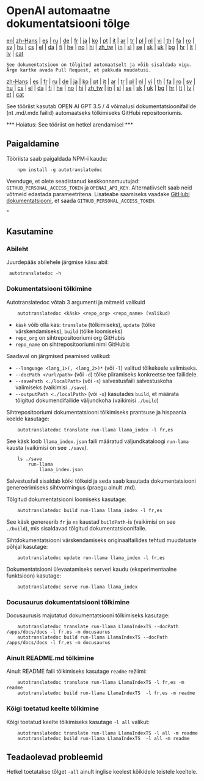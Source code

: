 
# OpenAI automaatne dokumentatsiooni tõlge

[en](../README.md)| [zh-Hans](/i18n/README_zh-Hans.md) | [es](/i18n/README_es.md) | [ru](/i18n/README_ru.md) | [de](/i18n/README_de.md) | [fr](/i18n/README_fr.md) | [ja](/i18n/README_ja.md) | [ko](/i18n/README_ko.md) | [pt](/i18n/README_pt.md) | [it](/i18n/README_it.md) | [ar](/i18n/README_ar.md) | [tr](/i18n/README_tr.md) | [pl](/i18n/README_pl.md) | [nl](/i18n/README_nl.md) | [vi](/i18n/README_vi.md) | [th](/i18n/README_th.md) | [fa](/i18n/README_fa.md) | [ro](/i18n/README_ro.md) | [sv](/i18n/README_sv.md) | [hu](/i18n/README_hu.md) | [cs](/i18n/README_cs.md) | [el](/i18n/README_el.md) | [da](/i18n/README_da.md) | [fi](/i18n/README_fi.md) | [he](/i18n/README_he.md) | [no](/i18n/README_no.md) | [hi](/i18n/README_hi.md) | [zh_tw](/i18n/README_zh_tw.md) | [in](/i18n/README_in.md) | [sl](/i18n/README_sl.md) | [se](/i18n/README_se.md) | [sk](/i18n/README_sk.md) | [uk](/i18n/README_uk.md) | [bg](/i18n/README_bg.md) | [hr](/i18n/README_hr.md) | [lt](/i18n/README_lt.md) | [lv](/i18n/README_lv.md) | [cat](/i18n/README_cat.md) 

```See dokumentatsioon on tõlgitud automaatselt ja võib sisaldada vigu. Ärge kartke avada Pull Request, et pakkuda muudatusi.```


 [zh-Hans](/i18n/README_zh-Hans.md) | [es](/i18n/README_es.md) |  [fr](/i18n/README_es.md) | [ru](/i18n/README_ru.md) | [de](/i18n/README_de.md) | [ja](/i18n/README_ja.md) | [ko](/i18n/README_ko.md) | [pt](/i18n/README_pt.md) | [it](/i18n/README_it.md) | [ar](/i18n/README_ar.md) | [tr](/i18n/README_tr.md) | [pl](/i18n/README_pl.md) | [nl](/i18n/README_nl.md) | [vi](/i18n/README_vi.md) | [th](/i18n/README_th.md) | [fa](/i18n/README_fa.md) | [ro](/i18n/README_ro.md) | [sv](/i18n/README_sv.md) | [hu](/i18n/README_hu.md) | [cs](/i18n/README_cs.md) | [el](/i18n/README_el.md) | [da](/i18n/README_da.md) | [fi](/i18n/README_fi.md) | [he](/i18n/README_he.md) | [no](/i18n/README_no.md) | [hi](/i18n/README_hi.md) | [zh_tw](/i18n/README_zh_tw.md) | [in](/i18n/README_in.md) | [sl](/i18n/README_sl.md) | [se](/i18n/README_se.md) | [sk](/i18n/README_sk.md) | [uk](/i18n/README_uk.md) | [bg](/i18n/README_bg.md) | [hr](/i18n/README_hr.md) | [lt](/i18n/README_lt.md) | [lv](/i18n/README_lv.md) | [et](/i18n/README_et.md) | [cat](/i18n/README_cat.md) 


See tööriist kasutab OPEN AI GPT 3.5 / 4 võimalusi dokumentatsioonifailide (nt .md/.mdx failid) automaatseks tõlkimiseks GitHubi repositooriumis.

*** Hoiatus: See tööriist on hetkel arendamisel ***


## Paigaldamine 

Tööriista saab paigaldada NPM-i kaudu:


```
    npm install -g autotranslatedoc
```

Veenduge, et olete seadistanud keskkonnamuutujad: `GITHUB_PERSONAL_ACCESS_TOKEN` ja `OPENAI_API_KEY`. Alternatiivselt saab neid võtmeid edastada parameetritena. Lisateabe saamiseks vaadake [GitHubi dokumentatsiooni](https://docs.github.com/en/github/authenticating-to-github/creating-a-personal-access-token), et saada `GITHUB_PERSONAL_ACCESS_TOKEN`.


 "
## Kasutamine


### Abileht
Juurdepääs abilehele järgmise käsu abil:
```
 autotranslatedoc -h
```
### Dokumentatsiooni tõlkimine

Autotranslatedoc võtab 3 argumenti ja mitmeid valikuid

```
    autotranslatedoc <käsk> <repo_org> <repo_name> (valikud)
```

- ```käsk``` võib olla kas: ```translate``` (tõlkimiseks), ```update``` (tõlke värskendamiseks), ```build``` (tõlke loomiseks)
- ```repo_org``` on sihtrepositooriumi org GitHubis
- ```repo_name``` on sihtrepositooriumi nimi GitHubis

Saadaval on järgmised peamised valikud:

- ```--language <lang_1>(, <lang_2>)*``` (või ```-l```) valitud tõlkekeele valimiseks.
- ```--docPath </url/path>``` (või ```-d```) tõlke piiramiseks konkreetse tee failidele.
- ```--savePath <./localPath>``` (või ```-s```) salvestusfaili salvestuskoha valimiseks (vaikimisi ```./save```).
- ```--outputPath <./localPath>``` (või ```-o```) kasutades ```build```, et määrata tõlgitud dokumendifailide väljundkoha (vaikimisi ```./build```)



Sihtrepositooriumi dokumentatsiooni tõlkimiseks prantsuse ja hispaania keelde kasutage:
```
    autotranslatedoc translate run-llama llama_index -l fr,es
```


See käsk loob `llama_index.json` faili määratud väljundkataloogi `run-lama` kausta (vaikimisi on see `./save`).
```
    ls ./save
        run-llama
            llama_index.json 
```
Salvestusfail sisaldab kõiki tõlkeid ja seda saab kasutada dokumentatsiooni genereerimiseks sihtvormingus (praegu ainult .md).

Tõlgitud dokumentatsiooni loomiseks kasutage:

```
    autotranslatedoc build run-llama llama_index -l fr,es
```


See käsk genereerib `fr` ja `es` kaustad `buildPath`-is (vaikimisi on see `./build`), mis sisaldavad tõlgitud dokumentatsioonifaile.

Sihtdokumentatsiooni värskendamiseks originaalfailides tehtud muudatuste põhjal kasutage:

```
    autotranslatedoc update run-llama llama_index -l fr,es
```


Dokumentatsiooni ülevaatamiseks serveri kaudu (eksperimentaalne funktsioon) kasutage:
```
    autotranslatedoc serve run-llama llama_index
```
### Docusaurus dokumentatsiooni tõlkimine

Docusaurusis majutatud dokumentatsiooni tõlkimiseks kasutage:

```
    autotranslatedoc translate run-llama LlamaIndexTS --docPath /apps/docs/docs -l fr,es -m docusaurus
    autotranslatedoc build run-llama LlamaIndexTS --docPath /apps/docs/docs -l fr,es -m docusaurus
```
### Ainult README.md tõlkimine

Ainult README faili tõlkimiseks kasutage `readme` režiimi:

```
    autotranslatedoc translate run-llama LlamaIndexTS -l fr,es -m readme
    autotranslatedoc build run-llama LlamaIndexTS  -l fr,es -m readme
```
### Kõigi toetatud keelte tõlkimine

Kõigi toetatud keelte tõlkimiseks kasutage `-l all` valikut:

```
    autotranslatedoc translate run-llama LlamaIndexTS -l all -m readme
    autotranslatedoc build run-llama LlamaIndexTS  -l all -m readme
```
## Teadaolevad probleemid

Hetkel toetatakse tõlget `-all` ainult inglise keelest kõikidele teistele keeltele.
